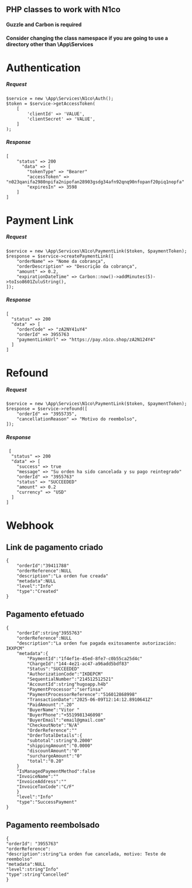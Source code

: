 ## PHP classes to work with N1co

#### Guzzle and Carbon is required
#### Consider changing the class namespace if you are going to use a directory other than \App\Services

# Authentication
##### Request
```
$service = new \App\Services\N1co\Auth();
$token = $service->getAccessToken(
    [
        'clientId' => 'VALUE',
        'clientSecret' => 'VALUE',
    ]
);
```

##### Response
```
[
    "status" => 200
      "data" => [
        "tokenType" => "Bearer"
        "accessToken" => "n023qanifa2980npifa2nipofan28903gsdg34afn92qnq90nfopanf20piq1nopfa"
        "expiresIn" => 3598
    ]
]
```

# Payment Link
##### Request
```
$service = new \App\Services\N1co\PaymentLink($token, $paymentToken);
$response = $service->createPaymentLink([
    "orderName" => "Nome da cobrança",
    "orderDescription" => "Descrição da cobrança",
    "amount" => 0.2,
    "expirationDateTime" => Carbon::now()->addMinutes(5)->toIso8601ZuluString(),
]);
```

##### Response
```
[
  "status" => 200
  "data" => [
    "orderCode" => "zA2NY41uY4"
    "orderId" => 3955763
    "paymentLinkUrl" => "https://pay.n1co.shop/zA2N124Y4"
  ]
]
```

# Refound
##### Request
```
$service = new \App\Services\N1co\PaymentLink($token, $paymentToken);
$response = $service->refound([
    "orderId" => "3955735",
    "cancellationReason" => "Motivo do reembolso",
]);
```

##### Response
```
 [
  "status" => 200
  "data" => [
    "success" => true
    "message" => "Su orden ha sido cancelada y su pago reintegrado"
    "orderId" => "3955763"
    "status" => "SUCCEEDED"
    "amount" => 0.2
    "currency" => "USD"
  ]
]
```

# Webhook


## Link de pagamento criado
```
{
    "orderId":"39411788"
    "orderReference":NULL
    "description":"La orden fue creada"
    "metadata":NULL
    "level":"Info"
    "type":"Created"
}
```

## Pagamento efetuado
```
{
    "orderId":string"3955763"
    "orderReference":NULL
    "description":"La orden fue pagada exitosamente autorización: IKXPCM"
    "metadata":{
        "PaymentId":"1f4ef1e-45ed-8fe7-c0b55ca25d4c"
        "ChargeId":"144-4e21-ac47-a96add5bdf83"
        "Status":"SUCCEEDED"
        "AuthorizationCode":"IKDEPCM"
        "SequentialNumber":"214512512521"
        "AccountId":string"hugoapp.h4b"
        "PaymentProcessor":"serfinsa"
        "PaymentProcessorReference":"516012868998"
        "TransactionDate":"2025-06-09T12:14:12.8910641Z"
        "PaidAmount":".20"
        "BuyerName":"Vitor "
        "BuyerPhone":"+5519981346098"
        "BuyerEmail":"email@gmail.com"
        "CheckoutNote":"N/A"
        "OrderReference":""
        "OrderTotalDetails":{
        "subtotal":string"0.2000"
        "shippingAmount":"0.0000"
        "discountAmount":"0"
        "surchargeAmount":"0"
        "total":"0.20"
    }
    "IsManagedPaymentMethod":false
    "InvoiceName":""
    "InvoiceAddress":""
    "InvoiceTaxCode":"C/F"
    }
    "level":"Info"
    "type":"SuccessPayment"
}
```

## Pagamento reembolsado
```
{
"orderId": "3955763"
"orderReference":
"description":string"La orden fue cancelada, motivo: Teste de reembolso"
"metadata":NULL
"level":string"Info"
"type":string"Cancelled"
}

```
